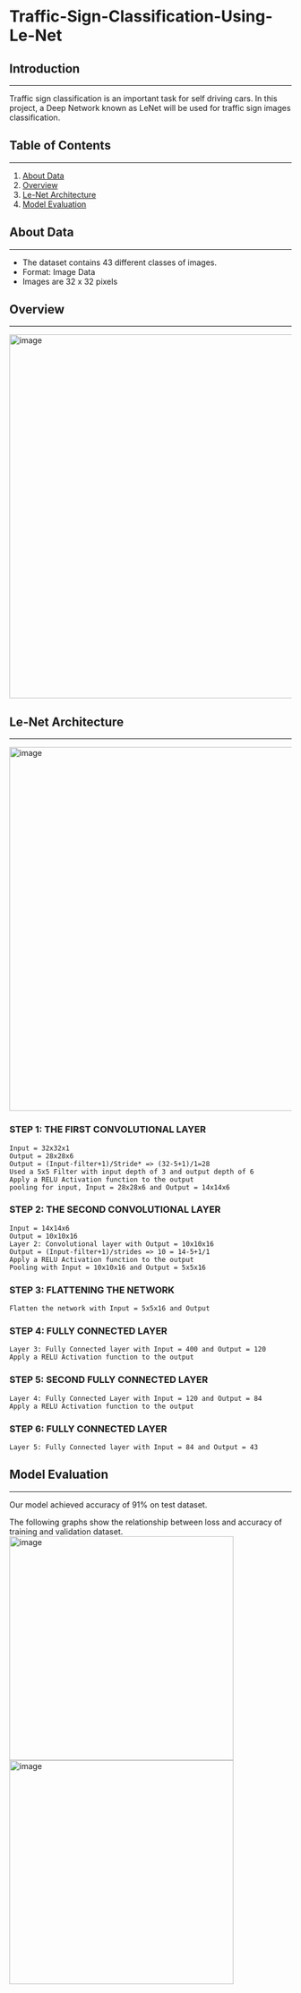 # Traffic-Sign-Classification-Using-Le-Net

## Introduction
***
Traffic sign classification is an important task for self driving cars.
In this project, a Deep Network known as LeNet will be used for traffic sign images classification.

## Table of Contents
***
1. [About Data](#About-Data)
2. [Overview](#Overview)
3. [Le-Net Architecture](#Le-Net-Architecture)
4. [Model Evaluation](#Model-Evaluation)


## About Data
***
* The dataset contains 43 different classes of images.
* Format: Image Data
* Images are 32 x 32 pixels

## Overview
***
<img width="650" alt="image" src="https://user-images.githubusercontent.com/71331819/191171263-2860812a-bf2f-4ba6-92df-2f6650d57e5f.png">

## Le-Net Architecture
***
<img width="650" alt="image" src="https://user-images.githubusercontent.com/71331819/191171419-a9bea130-4bcc-4602-8407-0263d6afbb2b.png">

### STEP 1: THE FIRST CONVOLUTIONAL LAYER
```
Input = 32x32x1  
Output = 28x28x6  
Output = (Input-filter+1)/Stride* => (32-5+1)/1=28  
Used a 5x5 Filter with input depth of 3 and output depth of 6  
Apply a RELU Activation function to the output  
pooling for input, Input = 28x28x6 and Output = 14x14x6  
```

### STEP 2: THE SECOND CONVOLUTIONAL LAYER
```
Input = 14x14x6 
Output = 10x10x16 
Layer 2: Convolutional layer with Output = 10x10x16 
Output = (Input-filter+1)/strides => 10 = 14-5+1/1 
Apply a RELU Activation function to the output 
Pooling with Input = 10x10x16 and Output = 5x5x16 
```

### STEP 3: FLATTENING THE NETWORK
```
Flatten the network with Input = 5x5x16 and Output
```

### STEP 4: FULLY CONNECTED LAYER
```
Layer 3: Fully Connected layer with Input = 400 and Output = 120 
Apply a RELU Activation function to the output 
```

### STEP 5: SECOND FULLY CONNECTED LAYER
```
Layer 4: Fully Connected Layer with Input = 120 and Output = 84 
Apply a RELU Activation function to the output 
```

### STEP 6: FULLY CONNECTED LAYER
```
Layer 5: Fully Connected layer with Input = 84 and Output = 43
```

## Model Evaluation
***

Our model achieved accuracy of 91% on test dataset.

The following graphs show the relationship between loss and accuracy of training and validation dataset.
<img width="400" alt="image" src="https://user-images.githubusercontent.com/71331819/191173166-91d445ce-75ff-4969-901c-3eb8f65c96ff.png">
<img width="400" alt="image" src="https://user-images.githubusercontent.com/71331819/191173204-0ae09531-786f-47c0-8278-76c8a116ab55.png">

